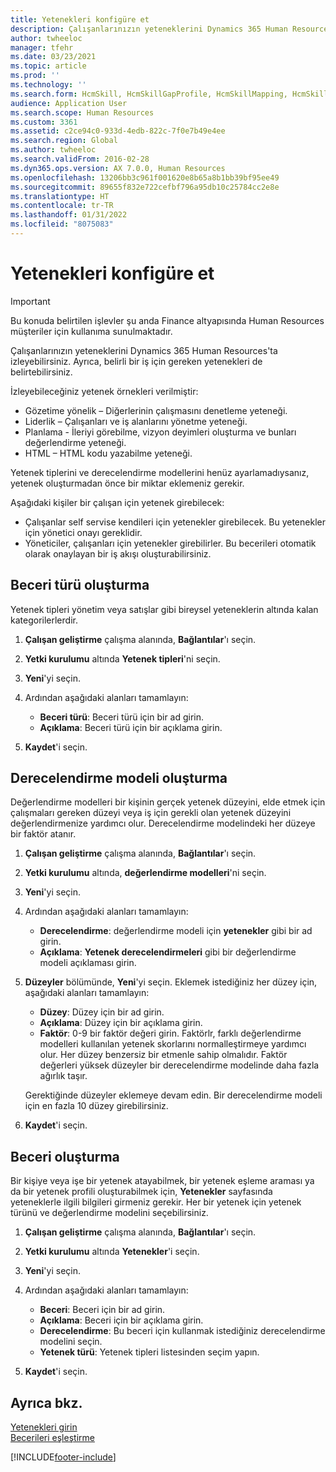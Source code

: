 ```yaml
---
title: Yetenekleri konfigüre et
description: Çalışanlarınızın yeteneklerini Dynamics 365 Human Resources'ta izleyebilirsiniz. Ayrıca, belirli bir iş için gereken yetenekleri de belirtebilirsiniz.
author: twheeloc
manager: tfehr
ms.date: 03/23/2021
ms.topic: article
ms.prod: ''
ms.technology: ''
ms.search.form: HcmSkill, HcmSkillGapProfile, HcmSkillMapping, HcmSkillType, HcmEmployeeDevelopmentWorkspace
audience: Application User
ms.search.scope: Human Resources
ms.custom: 3361
ms.assetid: c2ce94c0-933d-4edb-822c-7f0e7b49e4ee
ms.search.region: Global
ms.author: twheeloc
ms.search.validFrom: 2016-02-28
ms.dyn365.ops.version: AX 7.0.0, Human Resources
ms.openlocfilehash: 13206bb3c961f001620e8b65a8b1bb39bf95ee49
ms.sourcegitcommit: 89655f832e722cefbf796a95db10c25784cc2e8e
ms.translationtype: HT
ms.contentlocale: tr-TR
ms.lasthandoff: 01/31/2022
ms.locfileid: "8075083"
---
```

# <a name="configure-skills"></a>Yetenekleri konfigüre et

> [!IMPORTANT]
> Bu konuda belirtilen işlevler şu anda Finance altyapısında Human Resources müşteriler için kullanıma sunulmaktadır.  


Çalışanlarınızın yeteneklerini Dynamics 365 Human Resources'ta izleyebilirsiniz. Ayrıca, belirli bir iş için gereken yetenekleri de belirtebilirsiniz.

İzleyebileceğiniz yetenek örnekleri verilmiştir:

- Gözetime yönelik – Diğerlerinin çalışmasını denetleme yeteneği.
- Liderlik – Çalışanları ve iş alanlarını yönetme yeteneği.
- Planlama - İleriyi görebilme, vizyon deyimleri oluşturma ve bunları değerlendirme yeteneği.
- HTML – HTML kodu yazabilme yeteneği.

Yetenek tiplerini ve derecelendirme modellerini henüz ayarlamadıysanız, yetenek oluşturmadan önce bir miktar eklemeniz gerekir.

Aşağıdaki kişiler bir çalışan için yetenek girebilecek:

- Çalışanlar self servise kendileri için yetenekler girebilecek. Bu yetenekler için yönetici onayı gereklidir.
- Yöneticiler, çalışanları için yetenekler girebilirler. Bu becerileri otomatik olarak onaylayan bir iş akışı oluşturabilirsiniz.

## <a name="create-a-skill-type"></a>Beceri türü oluşturma

Yetenek tipleri yönetim veya satışlar gibi bireysel yeteneklerin altında kalan kategorilerlerdir.

1. **Çalışan geliştirme** çalışma alanında, **Bağlantılar**'ı seçin.

2. **Yetki kurulumu** altında **Yetenek tipleri**'ni seçin.

3. **Yeni**'yi seçin.

4. Ardından aşağıdaki alanları tamamlayın:

   - **Beceri türü**: Beceri türü için bir ad girin.
   - **Açıklama**: Beceri türü için bir açıklama girin.

5. **Kaydet**'i seçin.

## <a name="create-a-rating-model"></a>Derecelendirme modeli oluşturma

Değerlendirme modelleri bir kişinin gerçek yetenek düzeyini, elde etmek için çalışmaları gereken düzeyi veya iş için gerekli olan yetenek düzeyini değerlendirmenize yardımcı olur. Derecelendirme modelindeki her düzeye bir faktör atanır.

1. **Çalışan geliştirme** çalışma alanında, **Bağlantılar**'ı seçin.

2. **Yetki kurulumu** altında, **değerlendirme modelleri**'ni seçin.

3. **Yeni**'yi seçin.

4. Ardından aşağıdaki alanları tamamlayın:

   - **Derecelendirme**: değerlendirme modeli için **yetenekler** gibi bir ad girin.
   - **Açıklama**: **Yetenek derecelendirmeleri** gibi bir değerlendirme modeli açıklaması girin.

5. **Düzeyler** bölümünde, **Yeni**'yi seçin. Eklemek istediğiniz her düzey için, aşağıdaki alanları tamamlayın:

   - **Düzey**: Düzey için bir ad girin.
   - **Açıklama**: Düzey için bir açıklama girin.
   - **Faktör**: 0-9 bir faktör değeri girin. Faktörlr, farklı değerlendirme modelleri kullanılan yetenek skorlarını normalleştirmeye yardımcı olur. Her düzey benzersiz bir etmenle sahip olmalıdır. Faktör değerleri yüksek düzeyler bir derecelendirme modelinde daha fazla ağırlık taşır.

   Gerektiğinde düzeyler eklemeye devam edin. Bir derecelendirme modeli için en fazla 10 düzey girebilirsiniz.

6. **Kaydet**'i seçin.

## <a name="create-a-skill"></a>Beceri oluşturma

Bir kişiye veya işe bir yetenek atayabilmek, bir yetenek eşleme araması ya da bir yetenek profili oluşturabilmek için, **Yetenekler** sayfasında yeteneklerle ilgili bilgileri girmeniz gerekir. Her bir yetenek için yetenek türünü ve değerlendirme modelini seçebilirsiniz.

1. **Çalışan geliştirme** çalışma alanında, **Bağlantılar**'ı seçin.

2. **Yetki kurulumu** altında **Yetenekler**'i seçin.

3. **Yeni**'yi seçin.

4. Ardından aşağıdaki alanları tamamlayın:

   - **Beceri**: Beceri için bir ad girin.
   - **Açıklama**: Beceri için bir açıklama girin.
   - **Derecelendirme**: Bu beceri için kullanmak istediğiniz derecelendirme modelini seçin.
   - **Yetenek türü**: Yetenek tipleri listesinden seçim yapın.

5. **Kaydet**'i seçin.

## <a name="see-also"></a>Ayrıca bkz.

[Yetenekleri girin](hr-develop-enter-skills.md)<br>
[Becerileri eşleştirme](hr-develop-map-skills.md)

[!INCLUDE[footer-include](../includes/footer-banner.md)]
